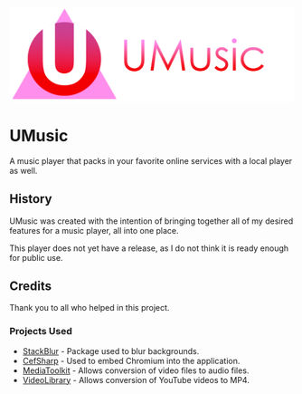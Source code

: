 ![Logo](https://raw.githubusercontent.com/UGamer/UMusic/NEWBRANCH/Art/new%20logo.png)

# UMusic

A music player that packs in your favorite online services with a local player as well.

## History

UMusic was created with the intention of bringing together all of my desired features for a music player, all into one place.

This player does not yet have a release, as I do not think it is ready enough for public use.

## Credits

Thank you to all who helped in this project.

### Projects Used

* [StackBlur](https://github.com/victoriqueko/StackBlur) - Package used to blur backgrounds.
* [CefSharp](https://github.com/cefsharp/CefSharp/) - Used to embed Chromium into the application.
* [MediaToolkit](https://github.com/AydinAdn/MediaToolkit) - Allows conversion of video files to audio files.
* [VideoLibrary](https://github.com/hig-dev/libvideo) - Allows conversion of YouTube videos to MP4.
